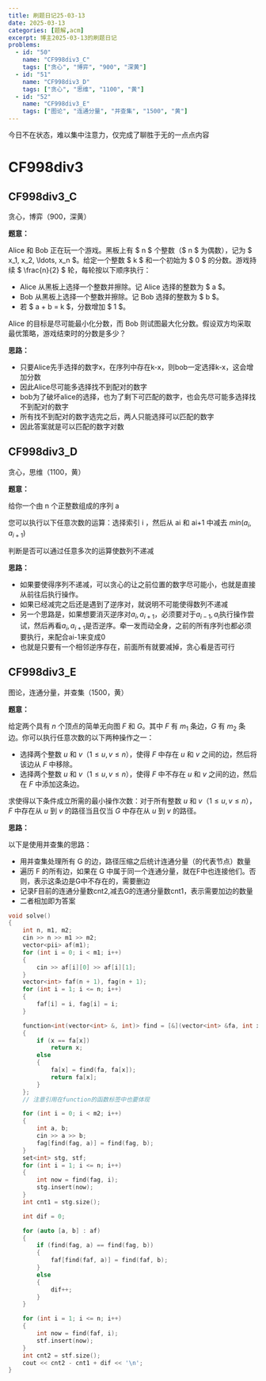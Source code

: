 ```yaml
---
title: 刷题日记25-03-13
date: 2025-03-13
categories: [题解,acm]
excerpt: 博主2025-03-13的刷题日记
problems:
  - id: "50"
    name: "CF998div3_C"
    tags: ["贪心", "博弈", "900", "深黄"]
  - id: "51"
    name: "CF998div3_D"
    tags: ["贪心", "思维", "1100", "黄"]
  - id: "52"
    name: "CF998div3_E"
    tags: ["图论", "连通分量", "并查集", "1500", "黄"]
---
```

今日不在状态，难以集中注意力，仅完成了聊胜于无的一点点内容
# CF998div3

## CF998div3_C

贪心，博弈（900，深黄）

**题意：**

Alice 和 Bob 正在玩一个游戏。黑板上有 $ n $ 个整数（$ n $ 为偶数），记为 $ x_1, x_2, \ldots, x_n $。给定一个整数 $ k $ 和一个初始为 $ 0 $ 的分数。游戏持续 $ \frac{n}{2} $ 轮，每轮按以下顺序执行：

- Alice 从黑板上选择一个整数并擦除。记 Alice 选择的整数为 $ a $。
- Bob 从黑板上选择一个整数并擦除。记 Bob 选择的整数为 $ b $。
- 若 $ a + b = k $，分数增加 $ 1 $。

Alice 的目标是尽可能最小化分数，而 Bob 则试图最大化分数。假设双方均采取最优策略，游戏结束时的分数是多少？

**思路：**

- 只要Alice先手选择的数字x，在序列中存在k-x，则bob一定选择k-x，这会增加分数
- 因此Alice尽可能多选择找不到配对的数字
- bob为了破坏alice的选择，也为了剩下可匹配的数字，也会先尽可能多选择找不到配对的数字
- 所有找不到配对的数字选完之后，两人只能选择可以匹配的数字
- 因此答案就是可以匹配的数字对数



## CF998div3_D

贪心，思维（1100，黄）

**题意：**

给你一个由 n 个正整数组成的序列 a 

您可以执行以下任意次数的运算：选择索引 i ，然后从 ai 和 ai+1 中减去 $min(a_i,a_{i+1})$ 

判断是否可以通过任意多次的运算使数列不递减

**思路：**

- 如果要使得序列不递减，可以贪心的让之前位置的数字尽可能小，也就是直接从前往后执行操作。
- 如果已经减完之后还是遇到了逆序对，就说明不可能使得数列不递减
- 另一个思路是，如果想要消灭逆序对$a_i,a_{i+1}$，必须要对于$a_{i-1},a_{i}$执行操作尝试，然后再看$a_i,a_{i+1}$是否逆序。牵一发而动全身，之前的所有序列也都必须要执行，来配合ai-1来变成0
- 也就是只要有一个相邻逆序存在，前面所有就要减掉，贪心看是否可行



## CF998div3_E

图论，连通分量，并查集（1500，黄）

**题意：**

给定两个具有 $n$ 个顶点的简单无向图 $F$ 和 $G$。其中 $F$ 有 $m_1$ 条边，$G$ 有 $m_2$ 条边。你可以执行任意次数的以下两种操作之一：

- 选择两个整数 $u$ 和 $v$（$1 \leq u, v \leq n$），使得 $F$ 中存在 $u$ 和 $v$ 之间的边，然后将该边从 $F$ 中移除。
- 选择两个整数 $u$ 和 $v$（$1 \leq u, v \leq n$），使得 $F$ 中不存在 $u$ 和 $v$ 之间的边，然后在 $F$ 中添加这条边。

求使得以下条件成立所需的最小操作次数：对于所有整数 $u$ 和 $v$（$1 \leq u, v \leq n$），$F$ 中存在从 $u$ 到 $v$ 的路径当且仅当 $G$ 中存在从 $u$ 到 $v$ 的路径。

**思路：**

以下是使用并查集的思路：

- 用并查集处理所有 G 的边，路径压缩之后统计连通分量（的代表节点）数量
- 遍历 F 的所有边，如果在 G 中属于同一个连通分量，就在F中也连接他们。否则，表示这条边是G中不存在的，需要删边
- 记录F目前的连通分量数cnt2,减去G的连通分量数cnt1，表示需要加边的数量
- 二者相加即为答案

```cpp
void solve()
{
    int n, m1, m2;
    cin >> n >> m1 >> m2;
    vector<pii> af(m1);
    for (int i = 0; i < m1; i++)
    {
        cin >> af[i][0] >> af[i][1];
    }
    vector<int> faf(n + 1), fag(n + 1);
    for (int i = 1; i <= n; i++)
    {
        faf[i] = i, fag[i] = i;
    }

    function<int(vector<int> &, int)> find = [&](vector<int> &fa, int x)
    {
        if (x == fa[x])
            return x;
        else
        {
            fa[x] = find(fa, fa[x]);
            return fa[x];
        }
    };
    // 注意引用在function的函数标签中也要体现

    for (int i = 0; i < m2; i++)
    {
        int a, b;
        cin >> a >> b;
        fag[find(fag, a)] = find(fag, b);
    }
    set<int> stg, stf;
    for (int i = 1; i <= n; i++)
    {
        int now = find(fag, i);
        stg.insert(now);
    }
    int cnt1 = stg.size();

    int dif = 0;

    for (auto [a, b] : af)
    {
        if (find(fag, a) == find(fag, b))
        {
            faf[find(faf, a)] = find(faf, b);
        }
        else
        {
            dif++;
        }
    }

    for (int i = 1; i <= n; i++)
    {
        int now = find(faf, i);
        stf.insert(now);
    }
    int cnt2 = stf.size();
    cout << cnt2 - cnt1 + dif << '\n';
}
```

